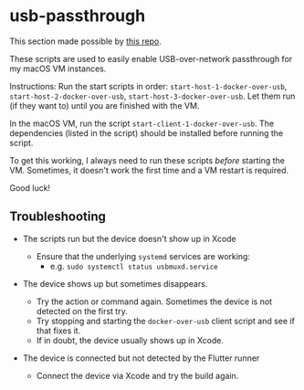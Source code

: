 # usb-passthrough

This section made possible by [this repo](https://github.com/sickcodes/Docker-OSX#usbfluxd-iphone-usb---network-style-passthrough-osx-kvm-docker-osx).

These scripts are used to easily enable USB-over-network passthrough for my macOS VM instances.

Instructions: Run the start scripts in order: `start-host-1-docker-over-usb`, `start-host-2-docker-over-usb`, `start-host-3-docker-over-usb`. Let them run (if they want to) until you are finished with the VM.

In the macOS VM, run the script `start-client-1-docker-over-usb`. The dependencies (listed in the script) should be installed before running the script.

To get this working, I always need to run these scripts *before* starting the VM. Sometimes, it doesn't work the first time and a VM restart is required.

Good luck!


## Troubleshooting

- The scripts run but the device doesn't show up in Xcode
  - Ensure that the underlying `systemd` services are working:
    - e.g. `sudo systemctl status usbmuxd.service`

- The device shows up but sometimes disappears.
  - Try the action or command again. Sometimes the device is not detected on the first try.
  - Try stopping and starting the `docker-over-usb` client script and see if that fixes it.
  - If in doubt, the device usually shows up in Xcode.

- The device is connected but not detected by the Flutter runner
  - Connect the device via Xcode and try the build again.
